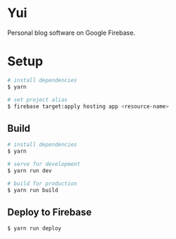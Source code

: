 # Yui

Personal blog software on Google Firebase.


# Setup

```bash
# install dependencies
$ yarn

# set project alias
$ firebase target:apply hosting app <resource-name>
```


## Build

```bash
# install dependencies
$ yarn

# serve for development
$ yarn run dev

# build for production
$ yarn run build
```


## Deploy to Firebase

```
$ yarn run deploy
```